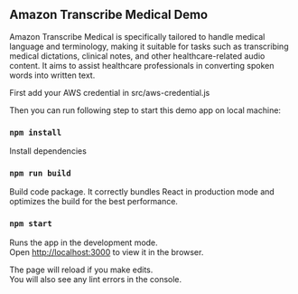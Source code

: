 ## Amazon Transcribe Medical Demo
Amazon Transcribe Medical is specifically tailored to handle medical language and terminology, making it suitable for tasks such as transcribing medical dictations, clinical notes, and other healthcare-related audio content. It aims to assist healthcare professionals in converting spoken words into written text.

First add your AWS credential in src/aws-credential.js

Then you can run following step to start this demo app on local machine:

### `npm install`

Install dependencies

### `npm run build`

Build code package. It correctly bundles React in production mode and optimizes the build for the best performance.

### `npm start`

Runs the app in the development mode.<br />
Open [http://localhost:3000](http://localhost:3000) to view it in the browser.

The page will reload if you make edits.<br />
You will also see any lint errors in the console.
